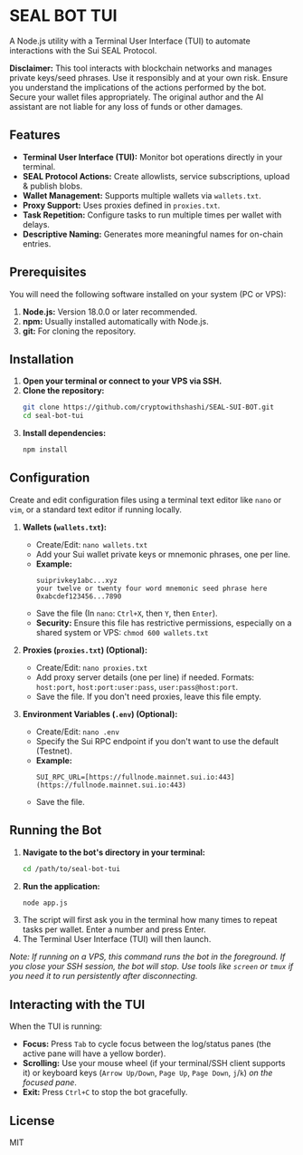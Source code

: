 # SEAL BOT TUI

A Node.js utility with a Terminal User Interface (TUI) to automate interactions with the Sui SEAL Protocol.

**Disclaimer:** This tool interacts with blockchain networks and manages private keys/seed phrases. Use it responsibly and at your own risk. Ensure you understand the implications of the actions performed by the bot. Secure your wallet files appropriately. The original author and the AI assistant are not liable for any loss of funds or other damages.

## Features

-   **Terminal User Interface (TUI):** Monitor bot operations directly in your terminal.
-   **SEAL Protocol Actions:** Create allowlists, service subscriptions, upload & publish blobs.
-   **Wallet Management:** Supports multiple wallets via `wallets.txt`.
-   **Proxy Support:** Uses proxies defined in `proxies.txt`.
-   **Task Repetition:** Configure tasks to run multiple times per wallet with delays.
-   **Descriptive Naming:** Generates more meaningful names for on-chain entries.

## Prerequisites

You will need the following software installed on your system (PC or VPS):

1.  **Node.js:** Version 18.0.0 or later recommended.
2.  **npm:** Usually installed automatically with Node.js.
3.  **git:** For cloning the repository.

## Installation

1.  **Open your terminal or connect to your VPS via SSH.**
2.  **Clone the repository:**
    ```bash
    git clone https://github.com/cryptowithshashi/SEAL-SUI-BOT.git
    cd seal-bot-tui 
    ```
3.  **Install dependencies:**
    ```bash
    npm install
    ```

## Configuration

Create and edit configuration files using a terminal text editor like `nano` or `vim`, or a standard text editor if running locally.

1.  **Wallets (`wallets.txt`):**
    * Create/Edit: `nano wallets.txt`
    * Add your Sui wallet private keys or mnemonic phrases, one per line.
    * **Example:**
        ```
        suiprivkey1abc...xyz
        your twelve or twenty four word mnemonic seed phrase here
        0xabcdef123456...7890
        ```
    * Save the file (In `nano`: `Ctrl+X`, then `Y`, then `Enter`).
    * **Security:** Ensure this file has restrictive permissions, especially on a shared system or VPS: `chmod 600 wallets.txt`

2.  **Proxies (`proxies.txt`) (Optional):**
    * Create/Edit: `nano proxies.txt`
    * Add proxy server details (one per line) if needed. Formats: `host:port`, `host:port:user:pass`, `user:pass@host:port`.
    * Save the file. If you don't need proxies, leave this file empty.

3.  **Environment Variables (`.env`) (Optional):**
    * Create/Edit: `nano .env`
    * Specify the Sui RPC endpoint if you don't want to use the default (Testnet).
    * **Example:**
        ```dotenv
        SUI_RPC_URL=[https://fullnode.mainnet.sui.io:443](https://fullnode.mainnet.sui.io:443)
        ```
    * Save the file.

## Running the Bot

1.  **Navigate to the bot's directory in your terminal:**
    ```bash
    cd /path/to/seal-bot-tui
    ```
2.  **Run the application:**
    ```bash
    node app.js
    ```
3.  The script will first ask you in the terminal how many times to repeat tasks per wallet. Enter a number and press Enter.
4.  The Terminal User Interface (TUI) will then launch.

*Note: If running on a VPS, this command runs the bot in the foreground. If you close your SSH session, the bot will stop. Use tools like `screen` or `tmux` if you need it to run persistently after disconnecting.*

## Interacting with the TUI

When the TUI is running:

* **Focus:** Press `Tab` to cycle focus between the log/status panes (the active pane will have a yellow border).
* **Scrolling:** Use your mouse wheel (if your terminal/SSH client supports it) or keyboard keys (`Arrow Up/Down`, `Page Up`, `Page Down`, `j`/`k`) *on the focused pane*.
* **Exit:** Press `Ctrl+C` to stop the bot gracefully.

## License

MIT
